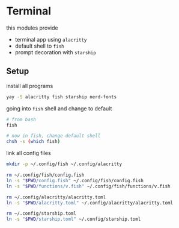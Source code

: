 # Terminal
this modules provide
- terminal app using `alacritty`
- default shell to `fish`
- prompt decoration with `starship`

## Setup
install all programs
``` sh
yay -S alacritty fish starship nerd-fonts
```

going into `fish` shell and change to default

``` sh
# from bash
fish

# now in fish, change default shell
chsh -s (which fish)
```

link all config files
``` sh
mkdir -p ~/.config/fish ~/.config/alacritty

rm ~/.config/fish/config.fish
ln -s "$PWD/config.fish" ~/.config/fish/config.fish
ln -s "$PWD/functions/v.fish" ~/.config/fish/functions/v.fish

rm ~/.config/alacritty/alacritty.toml
ln -s "$PWD/alacritty.toml" ~/.config/alacritty/alacritty.toml

rm ~/.config/starship.toml
ln -s "$PWD/starship.toml" ~/.config/starship.toml
```

